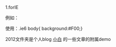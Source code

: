 ﻿1.forIE

例如：<!--[if IE 6]><html class="ie6" lang="en"><![endif]-->

使用：.ie6 body{ background:#F00;}

2012文件夹是个人blog [小白](http://www.xiaobai8.com) 的一些文章的附属demo
